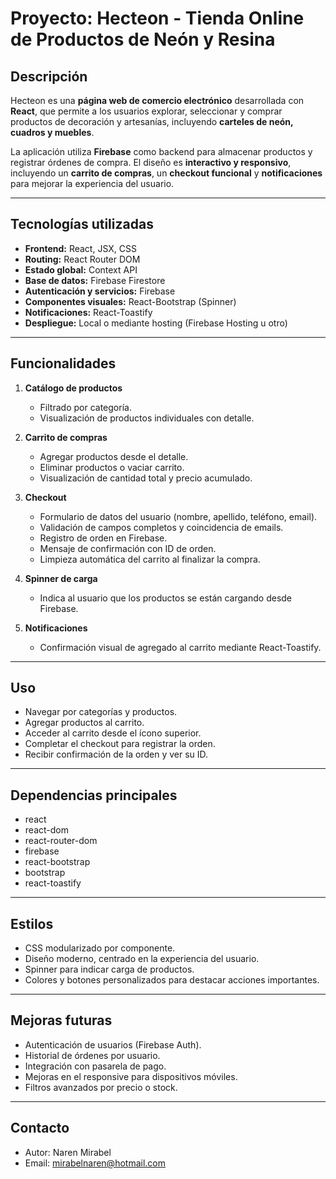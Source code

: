 # Proyecto: Hecteon - Tienda Online de Productos de Neón y Resina

## Descripción

Hecteon es una **página web de comercio electrónico** desarrollada con **React**, que permite a los usuarios explorar, seleccionar y comprar productos de decoración y artesanías, incluyendo **carteles de neón, cuadros y muebles**.

La aplicación utiliza **Firebase** como backend para almacenar productos y registrar órdenes de compra. El diseño es **interactivo y responsivo**, incluyendo un **carrito de compras**, un **checkout funcional** y **notificaciones** para mejorar la experiencia del usuario.

---
## Tecnologías utilizadas

* **Frontend:** React, JSX, CSS
* **Routing:** React Router DOM
* **Estado global:** Context API
* **Base de datos:** Firebase Firestore
* **Autenticación y servicios:** Firebase
* **Componentes visuales:** React-Bootstrap (Spinner)
* **Notificaciones:** React-Toastify
* **Despliegue:** Local o mediante hosting (Firebase Hosting u otro)

---
## Funcionalidades

1. **Catálogo de productos**

   * Filtrado por categoría.
   * Visualización de productos individuales con detalle.

2. **Carrito de compras**

   * Agregar productos desde el detalle.
   * Eliminar productos o vaciar carrito.
   * Visualización de cantidad total y precio acumulado.

3. **Checkout**

   * Formulario de datos del usuario (nombre, apellido, teléfono, email).
   * Validación de campos completos y coincidencia de emails.
   * Registro de orden en Firebase.
   * Mensaje de confirmación con ID de orden.
   * Limpieza automática del carrito al finalizar la compra.

4. **Spinner de carga**

   * Indica al usuario que los productos se están cargando desde Firebase.

5. **Notificaciones**

   * Confirmación visual de agregado al carrito mediante React-Toastify.

---
## Uso

* Navegar por categorías y productos.
* Agregar productos al carrito.
* Acceder al carrito desde el ícono superior.
* Completar el checkout para registrar la orden.
* Recibir confirmación de la orden y ver su ID.

---
## Dependencias principales

* react
* react-dom
* react-router-dom
* firebase
* react-bootstrap
* bootstrap
* react-toastify

---
## Estilos

* CSS modularizado por componente.
* Diseño moderno, centrado en la experiencia del usuario.
* Spinner para indicar carga de productos.
* Colores y botones personalizados para destacar acciones importantes.

---
## Mejoras futuras

* Autenticación de usuarios (Firebase Auth).
* Historial de órdenes por usuario.
* Integración con pasarela de pago.
* Mejoras en el responsive para dispositivos móviles.
* Filtros avanzados por precio o stock.

---
## Contacto

* Autor: Naren Mirabel
* Email: mirabelnaren@hotmail.com

